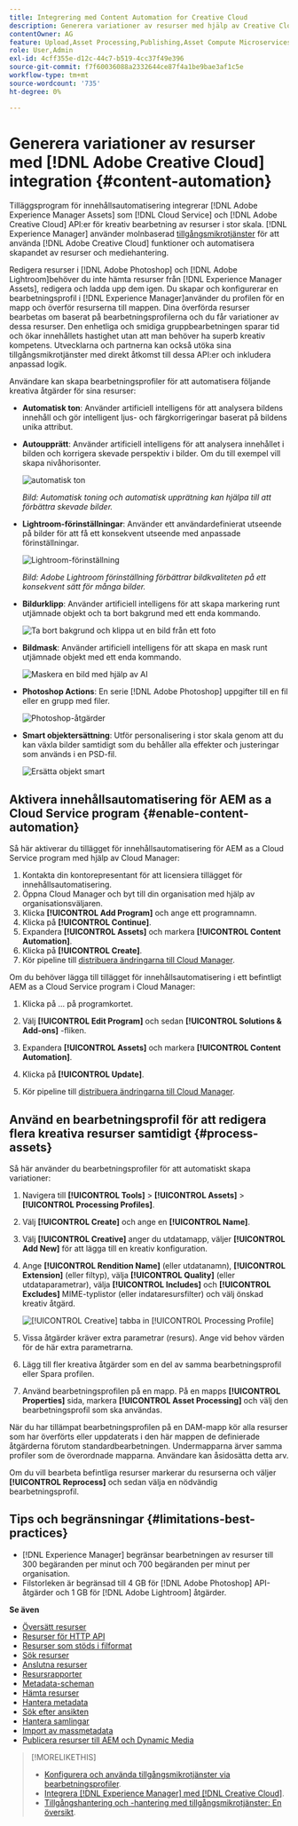 ```yaml
---
title: Integrering med Content Automation for Creative Cloud
description: Generera variationer av resurser med hjälp av Creative Cloud-integrering
contentOwner: AG
feature: Upload,Asset Processing,Publishing,Asset Compute Microservices,Workflow
role: User,Admin
exl-id: 4cff355e-d12c-44c7-b519-4cc37f49e396
source-git-commit: f7f60036088a2332644ce87f4a1be9bae3af1c5e
workflow-type: tm+mt
source-wordcount: '735'
ht-degree: 0%

---
```


# Generera variationer av resurser med [!DNL Adobe Creative Cloud] integration {#content-automation}

Tilläggsprogram för innehållsautomatisering integrerar [!DNL Adobe Experience Manager Assets] som [!DNL Cloud Service] och [!DNL Adobe Creative Cloud] API:er för kreativ bearbetning av resurser i stor skala. [!DNL Experience Manager] använder molnbaserad [tillgångsmikrotjänster](/help/assets/asset-microservices-overview.md) för att använda [!DNL Adobe Creative Cloud] funktioner och automatisera skapandet av resurser och mediehantering.

Redigera resurser i [!DNL Adobe Photoshop] och [!DNL Adobe Lightroom]behöver du inte hämta resurser från [!DNL Experience Manager Assets], redigera och ladda upp dem igen. Du skapar och konfigurerar en bearbetningsprofil i [!DNL Experience Manager]använder du profilen för en mapp och överför resurserna till mappen. Dina överförda resurser bearbetas om baserat på bearbetningsprofilerna och du får variationer av dessa resurser. Den enhetliga och smidiga gruppbearbetningen sparar tid och ökar innehållets hastighet utan att man behöver ha superb kreativ kompetens. Utvecklarna och partnerna kan också utöka sina tillgångsmikrotjänster med direkt åtkomst till dessa API:er och inkludera anpassad logik.

Användare kan skapa bearbetningsprofiler för att automatisera följande kreativa åtgärder för sina resurser:

* **Automatisk ton**: Använder artificiell intelligens för att analysera bildens innehåll och gör intelligent ljus- och färgkorrigeringar baserat på bildens unika attribut.

* **Autoupprätt**: Använder artificiell intelligens för att analysera innehållet i bilden och korrigera skevade perspektiv i bilder. Om du till exempel vill skapa nivåhorisonter.

  ![automatisk ton](/help/assets/assets/content-automation-autotone.png)

  *Bild: Automatisk toning och automatisk upprätning kan hjälpa till att förbättra skevade bilder.*

* **Lightroom-förinställningar**: Använder ett användardefinierat utseende på bilder för att få ett konsekvent utseende med anpassade förinställningar.

  ![Lightroom-förinställning](/help/assets/assets/content-automation-lrpresets.png)

  *Bild: Adobe Lightroom förinställning förbättrar bildkvaliteten på ett konsekvent sätt för många bilder.*

* **Bildurklipp**: Använder artificiell intelligens för att skapa markering runt utjämnade objekt och ta bort bakgrund med ett enda kommando.

  ![Ta bort bakgrund och klippa ut en bild från ett foto](/help/assets/assets/content-automation-backgroundremove.png)

* **Bildmask**: Använder artificiell intelligens för att skapa en mask runt utjämnade objekt med ett enda kommando.

  ![Maskera en bild med hjälp av AI](/help/assets/assets/content-automation-mask.png)

* **Photoshop Actions**: En serie [!DNL Adobe Photoshop] uppgifter till en fil eller en grupp med filer.

  ![Photoshop-åtgärder](/help/assets/assets/content-automation-psactions.png)

* **Smart objektersättning**: Utför personalisering i stor skala genom att du kan växla bilder samtidigt som du behåller alla effekter och justeringar som används i en PSD-fil.

  ![Ersätta objekt smart](/help/assets/assets/content-automation-objectreplace.png)

## Aktivera innehållsautomatisering för AEM as a Cloud Service program {#enable-content-automation}

Så här aktiverar du tillägget för innehållsautomatisering för AEM as a Cloud Service program med hjälp av Cloud Manager:

1. Kontakta din kontorepresentant för att licensiera tillägget för innehållsautomatisering.
1. Öppna Cloud Manager och byt till din organisation med hjälp av organisationsväljaren.
1. Klicka **[!UICONTROL Add Program]** och ange ett programnamn.
1. Klicka på **[!UICONTROL Continue]**.
1. Expandera **[!UICONTROL Assets]** och markera **[!UICONTROL Content Automation]**.
1. Klicka på **[!UICONTROL Create]**.
1. Kör pipeline till [distribuera ändringarna till Cloud Manager](https://experienceleague.adobe.com/docs/experience-manager-cloud-service/content/implementing/using-cloud-manager/deploy-code.html).

Om du behöver lägga till tillägget för innehållsautomatisering i ett befintligt AEM as a Cloud Service program i Cloud Manager:

1. Klicka på ... på programkortet.

1. Välj **[!UICONTROL Edit Program]** och sedan **[!UICONTROL Solutions & Add-ons]** -fliken.

1. Expandera **[!UICONTROL Assets]** och markera **[!UICONTROL Content Automation]**.
1. Klicka på **[!UICONTROL Update]**.
1. Kör pipeline till [distribuera ändringarna till Cloud Manager](https://experienceleague.adobe.com/docs/experience-manager-cloud-service/content/implementing/using-cloud-manager/deploy-code.html).

## Använd en bearbetningsprofil för att redigera flera kreativa resurser samtidigt {#process-assets}

Så här använder du bearbetningsprofiler för att automatiskt skapa variationer:

1. Navigera till **[!UICONTROL Tools]** > **[!UICONTROL Assets]** > **[!UICONTROL Processing Profiles]**.

1. Välj **[!UICONTROL Create]** och ange en **[!UICONTROL Name]**.

1. Välj **[!UICONTROL Creative]** anger du utdatamapp, väljer **[!UICONTROL Add New]** för att lägga till en kreativ konfiguration.

1. Ange **[!UICONTROL Rendition Name]** (eller utdatanamn), **[!UICONTROL Extension]** (eller filtyp), välja **[!UICONTROL Quality]** (eller utdataparametrar), välja **[!UICONTROL Includes]** och **[!UICONTROL Excludes]** MIME-typlistor (eller indataresursfilter) och välj önskad kreativ åtgärd.

   ![[!UICONTROL Creative] tabba in [!UICONTROL Processing Profile]](assets/creative-processing-profile.png)

1. Vissa åtgärder kräver extra parametrar (resurs). Ange vid behov värden för de här extra parametrarna.

1. Lägg till fler kreativa åtgärder som en del av samma bearbetningsprofil eller Spara profilen.

1. Använd bearbetningsprofilen på en mapp. På en mapps **[!UICONTROL Properties]** sida, markera **[!UICONTROL Asset Processing]** och välj den bearbetningsprofil som ska användas.

När du har tillämpat bearbetningsprofilen på en DAM-mapp kör alla resurser som har överförts eller uppdaterats i den här mappen de definierade åtgärderna förutom standardbearbetningen. Undermapparna ärver samma profiler som de överordnade mapparna. Användare kan åsidosätta detta arv.

Om du vill bearbeta befintliga resurser markerar du resurserna och väljer **[!UICONTROL Reprocess]** och sedan välja en nödvändig bearbetningsprofil.

## Tips och begränsningar {#limitations-best-practices}

* [!DNL Experience Manager] begränsar bearbetningen av resurser till 300 begäranden per minut och 700 begäranden per minut per organisation.
* Filstorleken är begränsad till 4 GB för [!DNL Adobe Photoshop] API-åtgärder och 1 GB för [!DNL Adobe Lightroom] åtgärder.

**Se även**

* [Översätt resurser](translate-assets.md)
* [Resurser för HTTP API](mac-api-assets.md)
* [Resurser som stöds i filformat](file-format-support.md)
* [Sök resurser](search-assets.md)
* [Anslutna resurser](use-assets-across-connected-assets-instances.md)
* [Resursrapporter](asset-reports.md)
* [Metadata-scheman](metadata-schemas.md)
* [Hämta resurser](download-assets-from-aem.md)
* [Hantera metadata](manage-metadata.md)
* [Sök efter ansikten](search-facets.md)
* [Hantera samlingar](manage-collections.md)
* [Import av massmetadata](metadata-import-export.md)
* [Publicera resurser till AEM och Dynamic Media](/help/assets/publish-assets-to-aem-and-dm.md)

>[!MORELIKETHIS]
>
>* [Konfigurera och använda tillgångsmikrotjänster via bearbetningsprofiler](/help/assets/asset-microservices-configure-and-use.md).
>* [Integrera [!DNL Experience Manager] med [!DNL Creative Cloud]](/help/assets/aem-cc-integration-best-practices.md).
>* [Tillgångshantering och -hantering med tillgångsmikrotjänster: En översikt](/help/assets/asset-microservices-overview.md).
